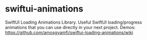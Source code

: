 # swiftui-animations
SwiftUI Loading Animations Library. Useful SwiftUI loading/progress animations that you can use directly in your next project. 
Demos: https://github.com/amosgyamfi/swiftui-loading-animations/wiki
